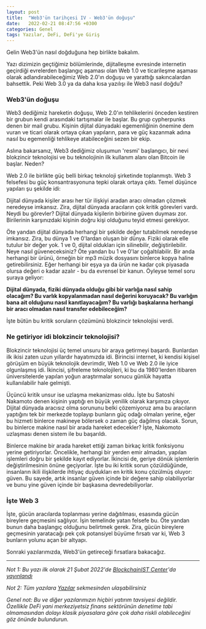 ```yaml
---
layout: post
title:  "Web3'ün tarihçesi IV - Web3'ün doğuşu"
date:   2022-02-21 08:47:56 +0300
categories: Genel
tags: Yazılar, DeFi, DeFi'ye Giriş
---
```


Gelin Web3'ün nasıl doğduğuna hep birlikte bakalım. 

Yazı dizimizin geçtiğimiz bölümlerinde, dijitalleşme evresinde internetin geçirdiği evrelerden başlangıç aşaması olan Web 1.0 ve ticarileşme aşaması olarak adlandırabileceğimiz Web 2.0'ın doğuşu ve yarattığı sakıncalardan bahsettik. Peki Web 3.0 ya da daha kısa yazılışı ile Web3 nasıl doğdu?

### Web3'ün doğuşu
Web3 dediğimiz hareketin doğuşu, Web 2.0'ın tehlikelerini önceden kestiren bir grubun kendi arasındaki tartışmalar ile başlar. Bu grup cypherpunks denen bir mail grubu. Kişinin dijital dünyadaki egemenliğinin önemine dem vuran ve ticari olarak ortaya çıkan yapıların, para ve güç kazanmak adına nasıl bu egemenliği tehlikeye atabileceğini sezen bir ekip. 

Aslına bakarsanız, Web3 dediğimiz oluşumun 'resmi' başlangıcı, bir nevi blokzincir teknolojisi ve bu teknolojinin ilk kullanım alanı olan Bitcoin ile başlar. Neden? 

Web 2.0 ile birlikte güç belli birkaç teknoloji şirketinde toplanmıştı. Web 3 felsefesi bu güç konsantrasyonuna tepki olarak ortaya çıktı. Temel düşünce yapıları şu şekilde idi:

Dijital dünyada kişiler arası her tür ilişkiyi aradan aracı olmadan çözmek neredeyse imkansız. Zira, dijital dünyada aracıların çok kritik görevleri vardı. Neydi bu görevler? Dijital dünyada kişilerin birbirine güven duyması zor. Birilerinin karşınızdaki kişinin doğru kişi olduğunu teyid etmesi gerekiyor. 

Öte yandan dijital dünyada herhangi bir şekilde değer tutabilmek neredeyse imkansız. Zira, bu dünya 1 ve 0'lardan oluşan bir dünya. Fiziki olarak elle tutulur bir değer yok. 1 ve 0, dijital oldukları için silinebilir, değiştirilebilir. Neye nasıl güveneceksiniz? Öte yandan bu 1 ve 0'lar çoğaltılabilir. Bir anda herhangi bir ürünü, örneğin bir mp3 müzik dosyasını binlerce kopya haline getirebilirsiniz. Eğer herhangi bir eşya ya da ürün ne kadar çok piyasada olursa değeri o kadar azalır - bu da evrensel bir kanun. Öyleyse temel soru şuraya geliyor: 

**Dijital dünyada, fiziki dünyada olduğu gibi bir varlığa nasıl sahip olacağım? Bu varlık kopyalanmadan nasıl değerini koruyacak? Bu varlığın bana ait olduğunu nasıl kanıtlayacağım? Bu varlığı başkalarına herhangi bir aracı olmadan nasıl transfer edebileceğim?**

İşte bütün bu kritik soruların çözümünü blokzincir teknolojisi verdi. 

### Ne getiriyor idi blokzincir teknolojisi?
Blokzincir teknolojisi üç temel unsuru bir araya getirmeyi başardı. Bunlardan ilk ikisi zaten uzun yıllardır hayatımızda idi. Birincisi internet, ki kendisi kişisel görüşüm en büyük teknolojik devrimdir, Web 1.0 ve Web 2.0 ile iyice olgunlaşmış idi. İkincisi, şifreleme teknolojileri, ki bu da 1980'lerden itibaren üniversitelerde yapılan yoğun araştırmalar sonucu günlük hayatta kullanılabilir hale gelmişti. 

Üçüncü kritik unsur ise uzlaşma mekanizması oldu. İşte bu Satoshi Nakamoto denen kişinin yaptığı en büyük yenilik olarak karşımıza çıkıyor. Dijital dünyada aracısız olma sorununu belki çözemiyoruz ama bu aracıların yaptığını tek bir merkezde toplayıp bunların güç odağı olmaları yerine, eğer bu hizmeti binlerce makineye bölersek o zaman güç dağılmış olacak. Sorun, bu binlerce makine nasıl bir arada hareket edecekler? İşte, Nakomoto uzlaşması denen sistem ile bu başarıldı. 

Binlerce makine bir arada hareket ettiği zaman birkaç kritik fonksiyonu yerine getiriyorlar. Öncelikle, herhangi bir yerden emir almadan, yapılan işlemleri doğru bir şekilde kayıt ediyorlar. İkincisi de, geriye dönük işlemlerin değiştirilmesinin önüne geçiyorlar. İşte bu iki kritik sorun çözüldüğünde, insanların ikili ilişkilerde ihtiyaç duydukları en kritik konu çözülmüş oluyor: güven. Bu sayede, artık insanlar güven içinde bir değere sahip olabiliyorlar ve bunu yine güven içinde bir başkasına devredebiliyorlar. 

### İşte Web 3
İşte, gücün aracılarda toplanması yerine dağıtılması, esasında gücün bireylere geçmesini sağlıyor. İşin temelinde yatan felsefe bu. Öte yandan bunun daha başlangıç olduğunu belirtmek gerek. Zira, gücün bireylere geçmesinin yaratacağı pek çok potansiyel büyüme fırsatı var ki, Web 3 bunların yolunu açan bir altyapı. 

Sonraki yazılarımızda, Web3'ün getireceği fırsatlara bakacağız. 

---

*Not 1: Bu yazı ilk olarak 21 Şubat 2022'de [BlockchainIST Center](https://medium.com/blockchainist-center)'da [yayınlandı]()*

*Not 2: Tüm yazılara [Yazılar](/articles/) sekmesinden ulaşabilirsiniz*

*Genel not: Bu ve diğer yazılarımızın hiçbiri yatırım tavsiyesi değildir. Özellikle DeFi yani merkeziyetsiz finans sektörünün denetime tabi olmamasından dolayı klasik piyasalara göre çok daha riskli olabileceğini göz önünde bulundurun.* 
